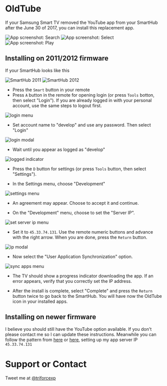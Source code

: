 # OldTube

If your Samsung Smart TV removed the YouTube app from your SmartHub after the June 30 of 2017, you can install this replacement app. 

![App screenshot: Search](/img/search.png)
![App screenshot: Select](/img/select.jpg)
![App screenshot: Play](/img/play.jpg)


## Installing on 2011/2012 firmware 

If your SmartHub looks like this 

![SmartHub 2011](/img/smarthub-2011.png)
![SmartHub 2012](/img/smarthub-2012.jpg)


- Press the `Smart` button in your remote
- Press `A` button in the remote for opening login (or press `Tools` botton, then select "Login"). If you are already logged in with your personal account, use the same steps to logout first.

![login menu](/img/login-menu-2011.png)

- Set account name to "develop" and use any password. Then select "Login"

![login modal](/img/login-modal-2011.png)

- Wait until you appear as logged as "develop"

![logged indicator](/img/logged-indicator-2011.png)

- Press the `D` button for settings (or press `Tools` button, then select "Settings").

- In the Settings menu, choose "Development"

![settings menu](/img/settings-menu-2011.png)

- An agreement may appear. Choose to accept it and continue.

- On the "Development" menu, choose to set the "Server IP". 

![set server ip menu](/img/set-ip-menu-2011.png)

- Set it to `45.33.74.131`. Use the remote numeric buttons and advance with the right arrow. When you are done, press the `Return` button.

![ip modal](/img/ip-modal-2011.png)

- Now select the "User Application Synchronization" option.

![sync apps menu](/img/sync-apps-menu-2011.png)

- The TV should show a progress indicator downloading the app. If an error appears, verify that you correctly set the IP address.

- After the install is complete, select "Complete" and press the `Return` button twice to go back to the SmartHub. You will have now the OldTube icon in your installed apps.

## Installing on newer firmware 

I believe you should still have the YouTube option available. If you don't please contact me so I can update these instructions. Meanwhile you can follow the pattern from [here](http://developer.samsung.com/tv/develop/legacy-platform-library/d20/index) or [here](http://developer.samsung.com/tv/develop/legacy-platform-library/art00121/index), setting up my app server IP `45.33.74.131`


# Support or Contact

Tweet me at [@triforcexp](https://twitter.com/triforcexp)

